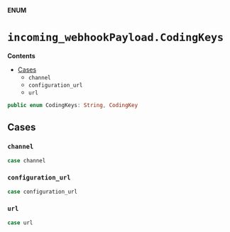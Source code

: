 **ENUM**

# `incoming_webhookPayload.CodingKeys`

**Contents**

- [Cases](#cases)
  - `channel`
  - `configuration_url`
  - `url`

```swift
public enum CodingKeys: String, CodingKey
```

## Cases
### `channel`

```swift
case channel
```

### `configuration_url`

```swift
case configuration_url
```

### `url`

```swift
case url
```
